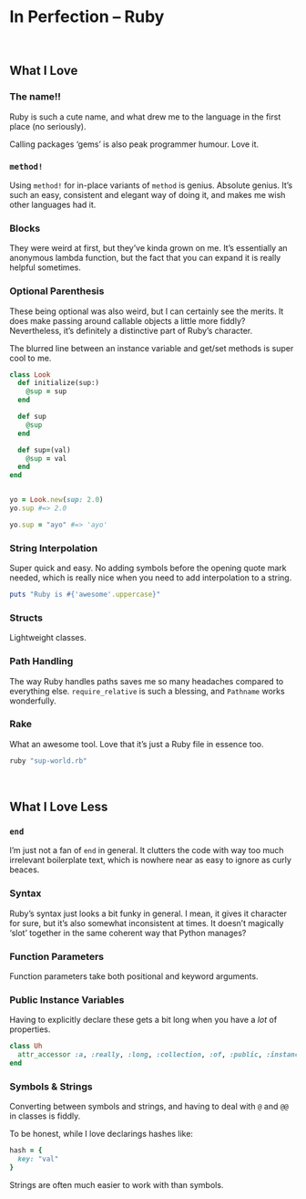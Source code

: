 # In Perfection – Ruby
<!-- #SQUARK live!
| dest = dev/in-perfection/ruby
| title = Ruby
| desc = Everything I love and dislove about the Ruby programming language
| style = dev
| series = In Perfection
| index = lists / dev
| shard = #INDEX / opinion
-->


<br>


## What I Love

### The name!!
Ruby is such a cute name, and what drew me to the language in the first place (no seriously).

Calling packages ‘gems’ is also peak programmer humour. Love it.

### `method!`
Using `method!` for in-place variants of `method` is genius. Absolute genius. It’s such an easy, consistent and elegant way of doing it, and makes me wish other languages had it.

### Blocks
They were weird at first, but they’ve kinda grown on me. It’s essentially an anonymous lambda function, but the fact that you can expand it is really helpful sometimes.

### Optional Parenthesis
These being optional was also weird, but I can certainly see the merits. It does make passing around callable objects a little more fiddly? Nevertheless, it’s definitely a distinctive part of Ruby’s character.

The blurred line between an instance variable and get/set methods is super cool to me.

```rb
class Look
  def initialize(sup:)
    @sup = sup
  end

  def sup
    @sup
  end

  def sup=(val)
    @sup = val
  end
end


yo = Look.new(sup: 2.0)
yo.sup #=> 2.0

yo.sup = "ayo" #=> 'ayo'
```

### String Interpolation
Super quick and easy. No adding symbols before the opening quote mark needed, which is really nice when you need to add interpolation to a string.

```rb
puts "Ruby is #{'awesome'.uppercase}"
```

### Structs
Lightweight classes.

### Path Handling
The way Ruby handles paths saves me so many headaches compared to everything else. `require_relative` is such a blessing, and `Pathname` works wonderfully.

### Rake
What an awesome tool. Love that it’s just a Ruby file in essence too.

```rb
ruby "sup-world.rb"
```


<br>


## What I Love Less

### `end`
I’m just not a fan of `end` in general. It clutters the code with way too much irrelevant boilerplate text, which is nowhere near as easy to ignore as curly beaces.

### Syntax
Ruby’s syntax just looks a bit funky in general. I mean, it gives it character for sure, but it’s also somewhat inconsistent at times. It doesn’t magically ‘slot’ together in the same coherent way that Python manages?

### Function Parameters
Function parameters take both positional and keyword arguments.

### Public Instance Variables
Having to explicitly declare these gets a bit long when you have a *lot* of properties.

```rb
class Uh
  attr_accessor :a, :really, :long, :collection, :of, :public, :instance, :variables
end
```

### Symbols & Strings
Converting between symbols and strings, and having to deal with `@` and `@@` in classes is fiddly.

To be honest, while I love declarings hashes like:

```rb
hash = {
  key: "val"
}
```

Strings are often much easier to work with than symbols.
